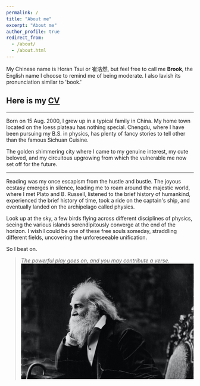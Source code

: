 ```yaml
---
permalink: /
title: "About me"
excerpt: "About me"
author_profile: true
redirect_from: 
  - /about/
  - /about.html
---
```


My Chinese name is Horan Tsui or 崔浩然, but feel free to call me **Brook**, the English name I choose to remind me of being moderate. 
I also lavish its pronunciation similar to 'book.'

## Here is my [CV](../files/Horan%20Tsui's%20CV.pdf)

---

Born on 15 Aug. 2000, I grew up in a typical family in China. 
My home town located on the loess plateau has nothing special. Chengdu, where I have been pursuing my B.S. in physics, has plenty of fancy stories to tell other than the famous Sichuan Cuisine. 

The golden shimmering city where I came to my genuine interest, my cute beloved, and my circuitous upgrowing from which the vulnerable me now set off for the future. 

---

Reading was my once escapism from the hustle and bustle. The joyous ecstasy emerges in silence, leading me to roam around the majestic world, where I met Plato and B. Russell, listened to the brief history of humankind, experienced the brief history of time, took a ride on the captain's ship, and eventually landed on the archipelago called physics. 

Look up at the sky, a few birds flying across different disciplines of physics, seeing the various islands serendipitously converge at the end of the horizon. I wish I could be one of these free souls someday, straddling different fields, uncovering the unforeseeable unification. 

So I beat on. 

> *The powerful play goes on, and you may contribute a verse.*
![tupian](whitman.jpg)

